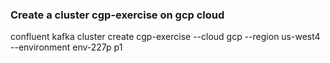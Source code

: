 ### Create a cluster cgp-exercise on gcp cloud
 confluent kafka cluster create cgp-exercise --cloud gcp --region us-west4 --environment env-227p
p1
